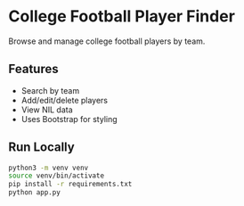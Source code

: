 # College Football Player Finder

Browse and manage college football players by team.

## Features

- Search by team
- Add/edit/delete players
- View NIL data
- Uses Bootstrap for styling

## Run Locally

```bash
python3 -m venv venv
source venv/bin/activate
pip install -r requirements.txt
python app.py
